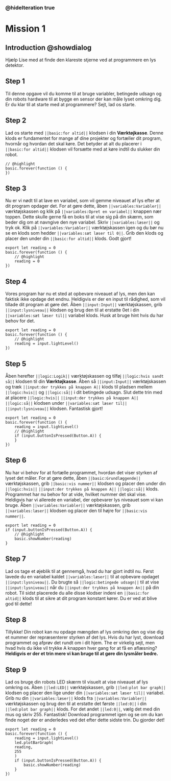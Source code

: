 ### @hideIteration true

# Mission 1

## Introduction @showdialog

Hjælp Lise med at finde den klareste stjerne ved at programmere en lys detektor.

## Step 1

Til denne opgave vil du komme til at bruge variabler, betingede udsagn og din robots hardware til at bygge en sensor der kan måle lyset omkring dig. Er du klar til at starte med at programmere? Sejt, lad os starte.

## Step 2

Lad os starte med ``||basic:for altid||`` klodsen i din **Værktøjkasse**. Denne klods er fundamentet for mange af dine projekter og fortæller dit program, hvornår og hvordan det skal køre. Det betyder at alt du placerer i ``||basic:for altid||`` klodsen vil forsætte med at køre indtil du slukker din robot.

```block
// @highlight
basic.forever(function () {
})
```

## Step 3

Nu er vi nødt til at lave en variabel, som vil gemme niveauet af lys efter at dit program opdager det. For at gøre dette, åben ``||variables:Variabler||`` værktøjskassen og klik på ``||variables:Opret en variabel||`` knappen nær toppen. Dette skulle gerne få en boks til at vise sig på din skærm, som beder dig om at navngive den nye variabel. Skriv ``||variables:læser||`` og tryk ok. Klik på ``||variables:Variabler||`` værktøjskassen igen og du bør nu se en klods som hedder ``||variables:sæt læser til 0||``. Grib den klods og placer den under din ``||basic:for altid||`` klods. Godt gjort!

```block
export let reading = 0
basic.forever(function () {
    // @highlight
    reading = 0
})
```

## Step 4

Vores program har nu et sted at opbevare niveauet af lys, men den kan faktisk ikke opdage det endnu. Heldigvis er der en input til rådighed, som vil tillade dit program at gøre det. Åben ``||input:Input||`` værktøjskassen, grib ``||input:lysniveau||`` klodsen og brug den til at erstatte 0et i din ``||variables:sæt læser til||`` variabel klods. Husk at bruge hint hvis du har behov for det.

```block
export let reading = 0
basic.forever(function () {
    // @highlight
    reading = input.lightLevel()
})
```

## Step 5

Åben herefter ``||logic:Logik||`` værktøjskassen og tilføj ``||logic:hvis sandt så||`` klodsen til din **Værktøjkasse**. Åben så ``||input:Input||`` værktøjskassen og træk ``||input:der trykkes på knappen A||`` klods til pladsen mellem ``||logic:hvis||`` og ``||logic:så||`` i dit betingede udsagn. Slut dette trin med at placere ``||logic:hvis||`` ``||input:der trykkes på knappen A||`` ``||logic:så||`` klodsen under ``||variables:sæt læser til||`` ``||input:lysniveau||`` klodsen. Fantastisk gjort!

```block
export let reading = 0
basic.forever(function () {
    reading = input.lightLevel()
    // @highlight
    if (input.buttonIsPressed(Button.A)) {
    }
})
```

## Step 6

Nu har vi behov for at fortælle programmet, hvordan det viser styrken af lyset det måler. For at gøre dette, åben ``||basic:Grundlæggende||`` værktøjskassen, grib ``||basic:vis nummer||`` klodsen og placer den under din ``||logic:hvis||`` ``||input:der trykkes på knappen A||`` ``||logic:så||`` klods. Programmet har nu behov for at vide, hvilket nummer det skal vise. Heldigvis har vi allerede en variabel, der opbevarer lys niveauet som vi kan bruge. Åben ``||variables:Variabler||`` værktøjskassen, grib ``||variables:læser||`` klodsen og placer den til højre for ``||basic:vis nummer||``.

```block
export let reading = 0
if (input.buttonIsPressed(Button.A)) {
    // @highlight
    basic.showNumber(reading)
}
```

## Step 7

Lad os tage et øjeblik til at gennemgå, hvad du har gjort indtil nu. Først lavede du en variabel kaldet ``||variables:læser||`` til at opbevare opdaget ``||input:lysniveau||``. Du brugte så ``||logic:betingede udsagn||`` til at vise ``||input:lysniveau||`` når du ``||input:der trykkes på knappen An||`` på din robot. Til sidst placerede du alle disse klodser indeni en ``||basic:for altid||`` klods til at sikre at dit program konstant kører. Du er ved at blive god til dette!


## Step 8

Tillykke! Din robot kan nu opdage mængden af lys omkring den og vise dig et nummer der repræsenterer styrken af det lys. Hvis du har lyst, download programmet og afprøv det rundt om i dit hjem. The er virkelig sejt, men hvad hvis du ikke vil trykke A knappen hver gang for at få en aflæsning? **Heldigvis er der et trin mere vi kan bruge til at gøre din lysmåler bedre.**

## Step 9

Lad os bruge din robots LED skærm til visuelt at vise niveauet af lys omkring os. Åben ``||led:LED||`` værktøjskassen, grib ``||led:plot bar graph||`` klodsen og placer den lige under din ``||variables:sæt læser til||`` variabel. Grib nu din ``||variables:læser||`` klods fra ``||variables:Variabler||`` værktøjskassen og brug den til at erstatte det første ``||led:0||`` i din ``||led:plot bar graph||`` klods. For det andet ``||led:0||``, vælg det med din mus og skriv 255. Fantastisk! Download programmet igen og se om du kan finde noget der er anderledes ved det efter dette sidste trin. Du gjorder det!

```block
export let reading = 0
basic.forever(function () {
    reading = input.lightLevel()
    led.plotBarGraph(
    reading,
    255
    )
    if (input.buttonIsPressed(Button.A)) {
        basic.showNumber(reading)
    }
})
```